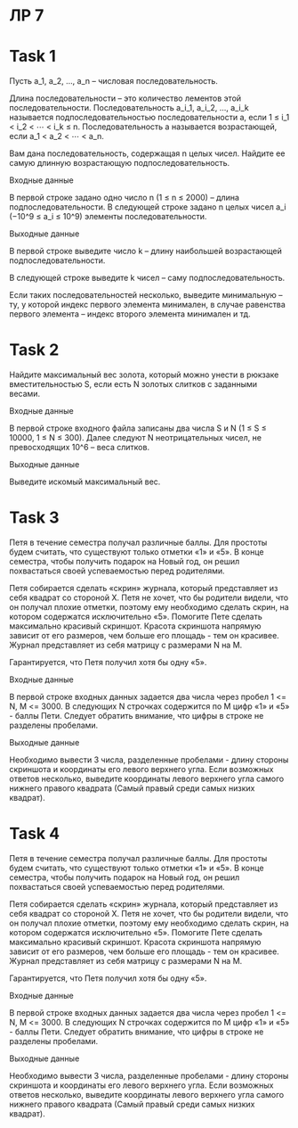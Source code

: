 # ЛР 7
# Task 1

Пусть a_1, a_2, ..., a_n – числовая последовательность.

Длина последовательности – это количество лементов этой последовательности. Последовательность 
a_i_1, a_i_2, …, a_i_k называется подпоследовательностью последовательности a, если 
1 ≤ i_1 < i_2 < ⋯ < i_k ≤ n. Последовательность a называется возрастающей, если 
a_1 < a_2 < ⋯ < a_n.

Вам дана последовательность, содержащая 
n целых чисел. Найдите ее самую длинную возрастающую подпоследовательность.

Входные данные

В первой строке задано одно число 
n (1 ≤ n ≤ 2000) – длина подпоследовательности. В следующей строке задано 
n целых чисел a_i (−10^9 ≤ a_i ≤ 10^9) элементы последовательности.

Выходные данные

В первой строке выведите число 
k – длину наибольшей возрастающей подпоследовательности.

В следующей строке выведите 
k чисел – саму подпоследовательность.

Если таких последовательностей несколько, выведите минимальную – ту, у которой индекс первого элемента минимален, в случае равенства первого элемента – индекс второго элемента минимален и тд.


# Task 2

Найдите максимальный вес золота, который можно унести в рюкзаке вместительностью 
S, если есть 
N золотых слитков с заданными весами.

Входные данные

В первой строке входного файла записаны два числа 
S и N (1 ≤ S ≤ 10000, 1 ≤ N ≤ 300). Далее следуют 
N неотрицательных чисел, не превосходящих 
10^6 – веса слитков.

Выходные данные

Выведите искомый максимальный вес.


# Task 3

Петя в течение семестра получал различные баллы. Для простоты будем считать, что существуют только отметки «1» и «5». В конце семестра, чтобы получить подарок на Новый год, он решил похвастаться своей успеваемостью перед родителями.

Петя собирается сделать «скрин» журнала, который представляет из себя квадрат со стороной X. Петя не хочет, что бы родители видели, что он получал плохие отметки, поэтому ему необходимо сделать скрин, на котором содержатся исключительно «5». Помогите Пете сделать максимально красивый скриншот. Красота скриншота напрямую зависит от его размеров, чем больше его площадь - тем он красивее. Журнал представляет из себя матрицу с размерами N на M.

Гарантируется, что Петя получил хотя бы одну «5».

Входные данные

В первой строке входных данных задается два числа через пробел 1 <= N, M <= 3000. В следующих N строчках содержится по M цифр «1» и «5» - баллы Пети. Следует обратить внимание, что цифры в строке не разделены пробелами.

Выходные данные

Необходимо вывести 3 числа, разделенные пробелами - длину стороны скриншота и координаты его левого верхнего угла. Если возможных ответов несколько, выведите координаты левого верхнего угла самого нижнего правого квадрата (Самый правый среди самых низких квадрат).


# Task 4

Петя в течение семестра получал различные баллы. Для простоты будем считать, что существуют только отметки «1» и «5». В конце семестра, чтобы получить подарок на Новый год, он решил похвастаться своей успеваемостью перед родителями.

Петя собирается сделать «скрин» журнала, который представляет из себя квадрат со стороной X. Петя не хочет, что бы родители видели, что он получал плохие отметки, поэтому ему необходимо сделать скрин, на котором содержатся исключительно «5». Помогите Пете сделать максимально красивый скриншот. Красота скриншота напрямую зависит от его размеров, чем больше его площадь - тем он красивее. Журнал представляет из себя матрицу с размерами N на M.

Гарантируется, что Петя получил хотя бы одну «5».

Входные данные

В первой строке входных данных задается два числа через пробел 1 <= N, M <= 3000. В следующих N строчках содержится по M цифр «1» и «5» - баллы Пети. Следует обратить внимание, что цифры в строке не разделены пробелами.

Выходные данные

Необходимо вывести 3 числа, разделенные пробелами - длину стороны скриншота и координаты его левого верхнего угла. Если возможных ответов несколько, выведите координаты левого верхнего угла самого нижнего правого квадрата (Самый правый среди самых низких квадрат).
